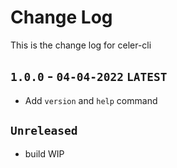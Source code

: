 # Change Log
This is the change log for celer-cli

## `1.0.0` - `04-04-2022` `LATEST`
- Add `version` and `help` command

## `Unreleased`
- build WIP


